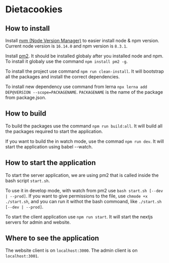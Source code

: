 # Dietacookies

## How to install

Install [nvm (Node Version Manager)](https://github.com/nvm-sh/nvm) to easier install node & npm version.
Current node version is `16.14.0` and npm version is `8.3.1`.

Install [pm2](https://pm2.keymetrics.io/). It should be installed globaly after you installed node and npm. To install it globaly use the command `npm install pm2 -g`.

To install the project use command `npm run clean-install`. It will bootstrap all the packages and install the correct dependencies.

To install new dependency use command from lerna `npx lerna add DEP@VERSION --scope=PACKAGENAME`. `PACKAGENAME` is the name of the package from package.json.

## How to build

To build the packages use the command `npm run build:all`. It will build all the packages required to start the application.

If you want to build the in watch mode, use the commad `npm run dev`. It will start the application using babel --watch.

## How to start the application

To start the server application, we are using pm2 that is called inside the bash script `start.sh`.

To use it in develop mode, with watch from pm2 use `bash start.sh [--dev | --prod]`. If you want to give permissions to the file, use `chmode +x ./start.sh`, and you can run it withot the bash commoand, like `./start.sh [--dev | --prod]`.

To start the client application use `npm run start`. It will start the nextjs servers for admin and website.

## Where to see the application

The website client is on `localhost:3000`.
The admin client is on `localhost:3001`.
